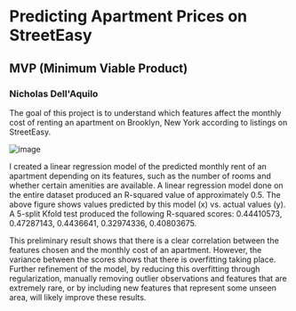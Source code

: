 # Predicting Apartment Prices on StreetEasy

## MVP (Minimum Viable Product)

### Nicholas Dell'Aquilo

The goal of this project is to understand which features affect the monthly cost of renting an apartment on Brooklyn, New York according to listings on StreetEasy.

![image](https://user-images.githubusercontent.com/22899761/117733329-636eae80-b1bf-11eb-88a6-2926eb248b35.png)

I created a linear regression model of the predicted monthly rent of an apartment depending on its features, such as the number of rooms and whether certain amenities are available. A linear regression model done on the entire dataset produced an R-squared value of approximately 0.5. The above figure shows values predicted by this model (x) vs. actual values (y). A 5-split Kfold test produced the following R-squared scores: 0.44410573, 0.47287143, 0.4436641,  0.32974336, 0.40803675.

This preliminary result shows that there is a clear correlation between the features chosen and the monthly cost of an apartment. However, the variance between the scores shows that there is overfitting taking place. Further refinement of the model, by reducing this overfitting through regularization, manually removing outlier observations and features that are extremely rare, or by including new features that represent some unseen area, will likely improve these results.

